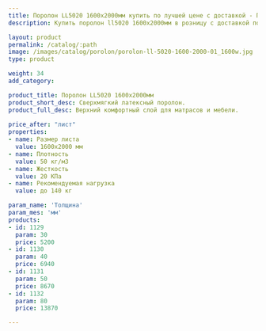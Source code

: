 ```yaml
---
title: Поролон LL5020 1600х2000мм купить по лучшей цене с доставкой - Поролоныч
description: Купить поролон ll5020 1600х2000мм в розницу с доставкой по Москве в интернет-магазине Поролоныча.

layout: product
permalink: /catalog/:path
image: /images/catalog/porolon/porolon-ll-5020-1600-2000-01_1600w.jpg
type: product

weight: 34
add_category: 

product_title: Поролон LL5020 1600х2000мм
product_short_desc: Сверхмягкий латексный поролон.
product_full_desc: Верхний комфортный слой для матрасов и мебели.
        
price_after: "лист"
properties:
- name: Размер листа
  value: 1600х2000 мм
- name: Плотность
  value: 50 кг/м3
- name: Жесткость
  value: 20 КПа
- name: Рекомендуемая нагрузка
  value: до 140 кг

param_name: 'Толщина'
param_mes: 'мм'
products:
- id: 1129
  param: 30
  price: 5200
- id: 1130
  param: 40
  price: 6940
- id: 1131
  param: 50
  price: 8670
- id: 1132
  param: 80
  price: 13870

---
```

